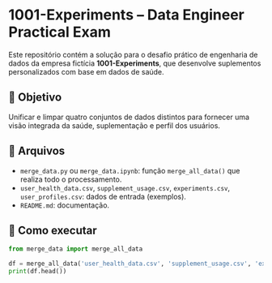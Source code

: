 # 1001-Experiments – Data Engineer Practical Exam

Este repositório contém a solução para o desafio prático de engenharia de dados da empresa fictícia **1001-Experiments**, que desenvolve suplementos personalizados com base em dados de saúde.

## 🧪 Objetivo

Unificar e limpar quatro conjuntos de dados distintos para fornecer uma visão integrada da saúde, suplementação e perfil dos usuários.

## 📁 Arquivos

- `merge_data.py` ou `merge_data.ipynb`: função `merge_all_data()` que realiza todo o processamento.
- `user_health_data.csv`, `supplement_usage.csv`, `experiments.csv`, `user_profiles.csv`: dados de entrada (exemplos).
- `README.md`: documentação.

## 🚀 Como executar

```python
from merge_data import merge_all_data

df = merge_all_data('user_health_data.csv', 'supplement_usage.csv', 'experiments.csv', 'user_profiles.csv')
print(df.head())
